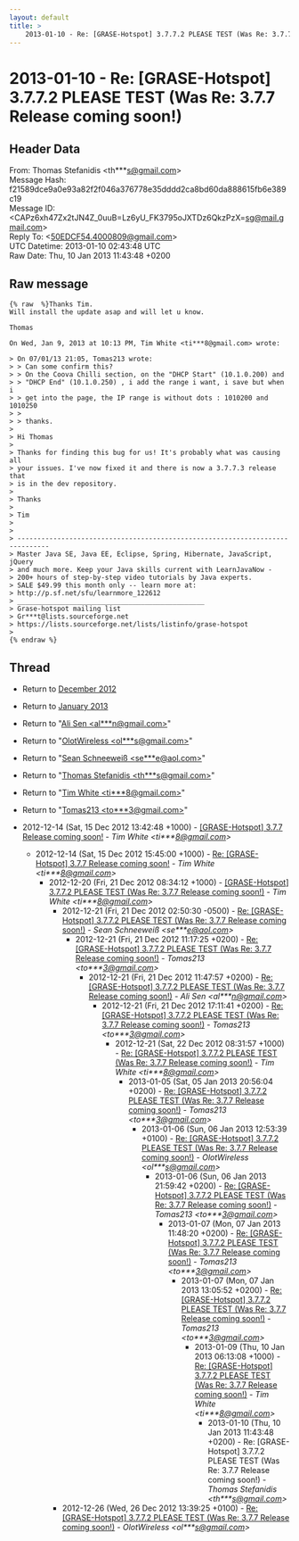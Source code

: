 ```yaml
---
layout: default
title: >
    2013-01-10 - Re: [GRASE-Hotspot] 3.7.7.2 PLEASE TEST (Was Re: 3.7.7 Release	coming soon!)
---
```


# 2013-01-10 - Re: [GRASE-Hotspot] 3.7.7.2 PLEASE TEST (Was Re: 3.7.7 Release	coming soon!)

## Header Data

From: Thomas Stefanidis \<th***s@gmail.com\><br>
Message Hash: f21589dce9a0e93a82f2f046a376778e35dddd2ca8bd60da888615fb6e389c19<br>
Message ID: \<CAPz6xh47Zx2tJN4Z_0uuB=Lz6yU_FK3795oJXTDz6QkzPzX=sg@mail.gmail.com\><br>
Reply To: \<50EDCF54.4000809@gmail.com\><br>
UTC Datetime: 2013-01-10 02:43:48 UTC<br>
Raw Date: Thu, 10 Jan 2013 11:43:48 +0200<br>

## Raw message

```
{% raw  %}Thanks Tim.
Will install the update asap and will let u know.

Thomas

On Wed, Jan 9, 2013 at 10:13 PM, Tim White <ti***8@gmail.com> wrote:

> On 07/01/13 21:05, Tomas213 wrote:
> > Can some confirm this?
> > On the Coova Chilli section, on the "DHCP Start" (10.1.0.200) and
> > "DHCP End" (10.1.0.250) , i add the range i want, i save but when i
> > get into the page, the IP range is without dots : 1010200 and 1010250
> >
> > thanks.
>
> Hi Thomas
>
> Thanks for finding this bug for us! It's probably what was causing all
> your issues. I've now fixed it and there is now a 3.7.7.3 release that
> is in the dev repository.
>
> Thanks
>
> Tim
>
>
> ------------------------------------------------------------------------------
> Master Java SE, Java EE, Eclipse, Spring, Hibernate, JavaScript, jQuery
> and much more. Keep your Java skills current with LearnJavaNow -
> 200+ hours of step-by-step video tutorials by Java experts.
> SALE $49.99 this month only -- learn more at:
> http://p.sf.net/sfu/learnmore_122612
> _______________________________________________
> Grase-hotspot mailing list
> Gr***t@lists.sourceforge.net
> https://lists.sourceforge.net/lists/listinfo/grase-hotspot
>
{% endraw %}
```

## Thread

+ Return to [December 2012](/archive/2012/12)
+ Return to [January 2013](/archive/2013/01)

+ Return to "[Ali Sen <al***n<span>@</span>gmail.com>](/authors/al___n_at_gmail_com)"
+ Return to "[OlotWireless <ol***s<span>@</span>gmail.com>](/authors/ol___s_at_gmail_com)"
+ Return to "[Sean Schneeweiß <se***e<span>@</span>aol.com>](/authors/se___e_at_aol_com)"
+ Return to "[Thomas Stefanidis <th***s<span>@</span>gmail.com>](/authors/th___s_at_gmail_com)"
+ Return to "[Tim White <ti***8<span>@</span>gmail.com>](/authors/ti___8_at_gmail_com)"
+ Return to "[Tomas213 <to***3<span>@</span>gmail.com>](/authors/to___3_at_gmail_com)"

+ 2012-12-14 (Sat, 15 Dec 2012 13:42:48 +1000) - [[GRASE-Hotspot] 3.7.7 Release coming soon!](/archive/2012/12/cfb5293c62099213cba57c0d485dbc5a43e027c3eafb20a853aab38bec4a06c8) - _Tim White \<ti***8@gmail.com\>_
  + 2012-12-14 (Sat, 15 Dec 2012 15:45:00 +1000) - [Re: [GRASE-Hotspot] 3.7.7 Release coming soon!](/archive/2012/12/77189af35cb773d55cf29a2e85b80628c9042f6d989640db27a0aa827d935ba4) - _Tim White \<ti***8@gmail.com\>_
    + 2012-12-20 (Fri, 21 Dec 2012 08:34:12 +1000) - [[GRASE-Hotspot] 3.7.7.2 PLEASE TEST (Was Re: 3.7.7 Release coming	soon!)](/archive/2012/12/7e52484e212a1a16e634adef8563726f0bbaee74e895e17d8a2f3a2875a832e3) - _Tim White \<ti***8@gmail.com\>_
      + 2012-12-21 (Fri, 21 Dec 2012 02:50:30 -0500) - [Re: [GRASE-Hotspot] 3.7.7.2 PLEASE TEST (Was Re: 3.7.7 Release coming soon!)](/archive/2012/12/767dd15e939f10008646c30cd369680c83c86afafbe1fc564e71a5250e13bf1a) - _Sean Schneeweiß \<se***e@aol.com\>_
        + 2012-12-21 (Fri, 21 Dec 2012 11:17:25 +0200) - [Re: [GRASE-Hotspot] 3.7.7.2 PLEASE TEST (Was Re: 3.7.7 Release	coming soon!)](/archive/2012/12/833b4c5a6608c4e775fe594b1f65efe4e990123bf24e1fb1d5e66fb545b764a2) - _Tomas213 \<to***3@gmail.com\>_
          + 2012-12-21 (Fri, 21 Dec 2012 11:47:57 +0200) - [Re: [GRASE-Hotspot] 3.7.7.2 PLEASE TEST (Was Re: 3.7.7 Release	coming soon!)](/archive/2012/12/5b81543f216d5397e828846620cadf301749ac2ee8c7e4addf01bc7c374c79b0) - _Ali Sen \<al***n@gmail.com\>_
            + 2012-12-21 (Fri, 21 Dec 2012 17:11:41 +0200) - [Re: [GRASE-Hotspot] 3.7.7.2 PLEASE TEST (Was Re: 3.7.7 Release	coming soon!)](/archive/2012/12/a1752abb93f994d5fd5b62b3cfc3e4ae7a7b9db94d36c73e2f302a3e2352e54a) - _Tomas213 \<to***3@gmail.com\>_
              + 2012-12-21 (Sat, 22 Dec 2012 08:31:57 +1000) - [Re: [GRASE-Hotspot] 3.7.7.2 PLEASE TEST (Was Re: 3.7.7 Release coming soon!)](/archive/2012/12/6f217ac147e93a2b94d88ebdbba57d7d9e8073113d3e5f1054d882ef48263a7f) - _Tim White \<ti***8@gmail.com\>_
                + 2013-01-05 (Sat, 05 Jan 2013 20:56:04 +0200) - [Re: [GRASE-Hotspot] 3.7.7.2 PLEASE TEST (Was Re: 3.7.7 Release	coming soon!)](/archive/2013/01/4b655cc2ccdc952f7bacebf8cc89fe157d4b033f8f1a39cd27f13e9571ebce0f) - _Tomas213 \<to***3@gmail.com\>_
                  + 2013-01-06 (Sun, 06 Jan 2013 12:53:39 +0100) - [Re: [GRASE-Hotspot] 3.7.7.2 PLEASE TEST (Was Re: 3.7.7 Release coming soon!)](/archive/2013/01/cedf45b6472bbf9160313622738b3833c0d763bc66df075ae8725f773f734e48) - _OlotWireless \<ol***s@gmail.com\>_
                    + 2013-01-06 (Sun, 06 Jan 2013 21:59:42 +0200) - [Re: [GRASE-Hotspot] 3.7.7.2 PLEASE TEST (Was Re: 3.7.7 Release	coming soon!)](/archive/2013/01/e1be54c2b1e2eb7c71f9c41cde5aa05ecbace372878290dc0ce29a5de1cee826) - _Tomas213 \<to***3@gmail.com\>_
                      + 2013-01-07 (Mon, 07 Jan 2013 11:48:20 +0200) - [Re: [GRASE-Hotspot] 3.7.7.2 PLEASE TEST (Was Re: 3.7.7 Release	coming soon!)](/archive/2013/01/a34c59c9cbb8d318ac2a6734ac4e9e37fa277e85e7e176e5e8388c8fa3b9b8f9) - _Tomas213 \<to***3@gmail.com\>_
                        + 2013-01-07 (Mon, 07 Jan 2013 13:05:52 +0200) - [Re: [GRASE-Hotspot] 3.7.7.2 PLEASE TEST (Was Re: 3.7.7 Release	coming soon!)](/archive/2013/01/f115a3fa94529ff71e183d0ee1d94a80ddd8545f8de7ad5fd9178da590eba32a) - _Tomas213 \<to***3@gmail.com\>_
                          + 2013-01-09 (Thu, 10 Jan 2013 06:13:08 +1000) - [Re: [GRASE-Hotspot] 3.7.7.2 PLEASE TEST (Was Re: 3.7.7 Release coming soon!)](/archive/2013/01/4babb7f40507c162274b4b60bbc8c3deaa80feb9acf0ac998debf1f65efed3c4) - _Tim White \<ti***8@gmail.com\>_
                            + 2013-01-10 (Thu, 10 Jan 2013 11:43:48 +0200) - Re: [GRASE-Hotspot] 3.7.7.2 PLEASE TEST (Was Re: 3.7.7 Release	coming soon!) - _Thomas Stefanidis \<th***s@gmail.com\>_
      + 2012-12-26 (Wed, 26 Dec 2012 13:39:25 +0100) - [Re: [GRASE-Hotspot] 3.7.7.2 PLEASE TEST (Was Re: 3.7.7 Release coming soon!)](/archive/2012/12/fdf51e52659027104cf431c2450c324907cc3b2d18ccd43a2b4a43f74583b62c) - _OlotWireless \<ol***s@gmail.com\>_

